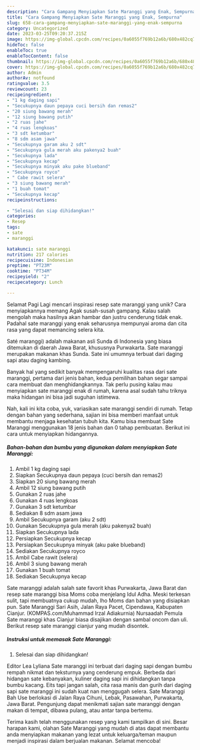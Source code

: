 ```yaml
---
description: "Cara Gampang Menyiapkan Sate Maranggi yang Enak, Sempurna"
title: "Cara Gampang Menyiapkan Sate Maranggi yang Enak, Sempurna"
slug: 658-cara-gampang-menyiapkan-sate-maranggi-yang-enak-sempurna
category: Uncategorized
date: 2023-03-25T09:20:37.215Z
image: https://img-global.cpcdn.com/recipes/0a6055f769b12a6b/680x482cq70/sate-maranggi-foto-resep-utama.jpg
hideToc: false
enableToc: true
enableTocContent: false
thumbnail: https://img-global.cpcdn.com/recipes/0a6055f769b12a6b/680x482cq70/sate-maranggi-foto-resep-utama.jpg
cover: https://img-global.cpcdn.com/recipes/0a6055f769b12a6b/680x482cq70/sate-maranggi-foto-resep-utama.jpg
author: Admin
authorAv: notfound
ratingvalue: 3.5
reviewcount: 23
recipeingredient:
- "1 kg daging sapi"
- "Secukupnya daun pepaya cuci bersih dan remas2"
- "20 siung bawang merah"
- "12 siung bawang putih"
- "2 ruas jahe"
- "4 ruas lengkoas"
- "3 sdt ketumbar"
- "8 sdm asam jawa"
- "Secukupnya garam aku 2 sdt"
- "Secukupnya gula merah aku pakenya2 buah"
- "Secukupnya lada"
- "Secukupnya kecap"
- "Secukupnya minyak aku pake blueband"
- "Secukupnya royco"
- " Cabe rawit selera"
- "3 siung bawang merah"
- "1 buah tomat"
- "Secukupnya kecap"
recipeinstructions:

- "Selesai dan siap dihidangkan!"
categories:
- Resep
tags:
- sate
- maranggi

katakunci: sate maranggi 
nutrition: 217 calories
recipecuisine: Indonesian
preptime: "PT23M"
cooktime: "PT34M"
recipeyield: "2"
recipecategory: Lunch

---
```



Selamat Pagi Lagi mencari inspirasi resep sate maranggi yang unik? Cara menyiapkannya memang Agak susah-susah gampang. Kalau salah mengolah maka hasilnya akan hambar dan justru cenderung tidak enak. Padahal sate maranggi yang enak seharusnya mempunyai aroma dan cita rasa yang dapat memancing selera kita.


Saté maranggi) adalah makanan asli Sunda di Indonesia yang biasa ditemukan di daerah Jawa Barat, khususnya Purwakarta. Sate maranggi merupakan makanan khas Sunda. Sate ini umumnya terbuat dari daging sapi atau daging kambing.

Banyak hal yang sedikit banyak mempengaruhi kualitas rasa dari sate maranggi, pertama dari jenis bahan, kedua pemilihan bahan segar sampai cara membuat dan menghidangkannya. Tak perlu pusing kalau mau menyiapkan sate maranggi enak di rumah, karena asal sudah tahu triknya maka hidangan ini bisa jadi suguhan istimewa.


Nah, kali ini kita coba, yuk, variasikan sate maranggi sendiri di rumah. Tetap dengan bahan yang sederhana, sajian ini bisa memberi manfaat untuk membantu menjaga kesehatan tubuh kita. Kamu bisa membuat Sate Maranggi menggunakan 18 jenis bahan dan 0 tahap pembuatan. Berikut ini cara untuk menyiapkan hidangannya.

<!--inarticleads1-->

##### Bahan-bahan dan bumbu yang digunakan dalam menyiapkan Sate Maranggi:

1. Ambil 1 kg daging sapi
1. Siapkan Secukupnya daun pepaya (cuci bersih dan remas2)
1. Siapkan 20 siung bawang merah
1. Ambil 12 siung bawang putih
1. Gunakan 2 ruas jahe
1. Gunakan 4 ruas lengkoas
1. Gunakan 3 sdt ketumbar
1. Sediakan 8 sdm asam jawa
1. Ambil Secukupnya garam (aku 2 sdt)
1. Gunakan Secukupnya gula merah (aku pakenya2 buah)
1. Siapkan Secukupnya lada
1. Persiapkan Secukupnya kecap
1. Persiapkan Secukupnya minyak (aku pake blueband)
1. Sediakan Secukupnya royco
1. Ambil  Cabe rawit (selera)
1. Ambil 3 siung bawang merah
1. Gunakan 1 buah tomat
1. Sediakan Secukupnya kecap


Sate maranggi adalah salah sate favorit khas Purwakarta, Jawa Barat dan resep sate maranggi bisa Moms coba menjelang Idul Adha. Meski terkesan sulit, tapi membuatnya cukup mudah, lho Moms dan bahan yang disiapkan pun. Sate Maranggi Sari Asih, Jalan Raya Pacet, Cipendawa, Kabupaten Cianjur. (KOMPAS.com/Muhammad Irzal Adiakurnia) Nursaadah Pemula Sate maranggi khas Cianjur biasa disajikan dengan sambal oncom dan uli. Berikut resep sate maranggi cianjur yang mudah disontek. 

<!--inarticleads2-->

##### Instruksi untuk memasak Sate Maranggi:


1. Selesai dan siap dihidangkan!

Editor Lea Lyliana Sate maranggi ini terbuat dari daging sapi dengan bumbu rempah nikmat dan teksturnya yang cenderung empuk. Berbeda dari hidangan sate kebanyakan, kuliner daging sapi ini dihidangkan tanpa bumbu kacang. Eits tapi jangan salah, cita rasa manis dan gurih dari daging sapi sate maranggi ini sudah kuat nan menggugah selera. Sate Maranggi Bah Use berlokasi di Jalan Raya Cihuni, Lebak, Pasawahan, Purwakarta, Jawa Barat. Pengunjung dapat menikmati sajian sate maranggi dengan makan di tempat, dibawa pulang, atau antar tanpa bertemu. 

Terima kasih telah menggunakan resep yang kami tampilkan di sini. Besar harapan kami, olahan Sate Maranggi yang mudah di atas dapat membantu anda menyiapkan makanan yang lezat untuk keluarga/teman maupun menjadi inspirasi dalam berjualan makanan. Selamat mencoba!
